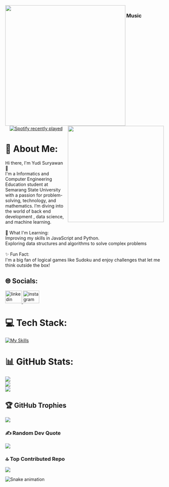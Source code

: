 <img align="left" height="382" src="https://media0.giphy.com/media/v1.Y2lkPTc5MGI3NjExZzBseDlkcGd6ZHQxcW9naGNwaGdvcDBjZ282ZHUxYnUybXZhaXlvYyZlcD12MV9pbnRlcm5hbF9naWZfYnlfaWQmY3Q9Zw/PamI2MtO1DU1a/giphy.gif"  />

###

<img align="right" height="305" src="https://media.giphy.com/media/v1.Y2lkPTc5MGI3NjExMG4waDI2Zm5ibDZ3bzFxdXdsMWE1ZHBpbXp2amg5b2RsaGcwc2diMSZlcD12MV9naWZzX3NlYXJjaCZjdD1n/EcnAlQcGnZq9y/giphy.gif"  />

### Music

<div align="center">
  <a href="https://open.spotify.com/user/Yudi Suryawan">
    <img src="https://spotify-recently-played-readme.vercel.app/api?user=Yudi%20Suryawan&count=5&unique=false" alt="Spotify recently played"  />
  </a>
</div>

###

# 💫 About Me:

Hi there, I'm Yudi Suryawan 👋<br>I'm a Informatics and Computer Engineering Education student at Semarang State University with a passion for problem-solving, technology, and mathematics. I’m diving into the world of back end development , data science, and machine learning.<br><br>🌱 What I'm Learning:<br>Improving my skills in JavaScript and Python.<br>Exploring data structures and algorithms to solve complex problems<br><br>✨ Fun Fact:<br>I'm a big fan of logical games like Sudoku and enjoy challenges that let me think outside the box!

## 🌐 Socials:

<div align="left">
  <a href="https://www.linkedin.com/in/yudi-suryawan-8a21a0287/" target="_blank">
    <img src="https://raw.githubusercontent.com/maurodesouza/profile-readme-generator/master/src/assets/icons/social/linkedin/default.svg" width="52" height="40" alt="linkedin logo"  />
  </a>
  <a href="https://www.instagram.com/suryawnnn_/" target="_blank">
    <img src="https://raw.githubusercontent.com/maurodesouza/profile-readme-generator/master/src/assets/icons/social/instagram/default.svg" width="52" height="40" alt="instagram logo"  />
  </a>
</div>

# 💻 Tech Stack:

[![My Skills](https://skillicons.dev/icons?i=html,css,bootstrap,js,nodejs,express,mongodb,mysql,vscode,github&perline=3)](https://skillicons.dev)

# 📊 GitHub Stats:

![](https://github-readme-stats.vercel.app/api?username=yudisrywn&theme=dracula&hide_border=false&include_all_commits=false&count_private=false)<br/>
![](https://github-readme-streak-stats.herokuapp.com/?user=yudisrywn&theme=dracula&hide_border=false)<br/>
![](https://github-readme-stats.vercel.app/api/top-langs/?username=yudisrywn&theme=dracula&hide_border=false&include_all_commits=false&count_private=false&layout=compact)

## 🏆 GitHub Trophies

![](https://github-profile-trophy.vercel.app/?username=yudisrywn&theme=dracula&no-frame=false&no-bg=false&margin-w=4)

### ✍️ Random Dev Quote

![](https://quotes-github-readme.vercel.app/api?type=horizontal&theme=radical)

### 🔝 Top Contributed Repo

![](https://github-contributor-stats.vercel.app/api?username=yudisrywn&limit=5&theme=dracula&combine_all_yearly_contributions=true)

<img src="https://raw.githubusercontent.com/yudisuryawan/yudisuryawan/output/snake.svg" alt="Snake animation" />

